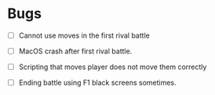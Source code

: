 # Bugs

- [ ] Cannot use moves in the first rival battle
- [ ] MacOS crash after first rival battle.
- [ ] Scripting that moves player does not move them correctly

- [ ] Ending battle using F1 black screens sometimes.